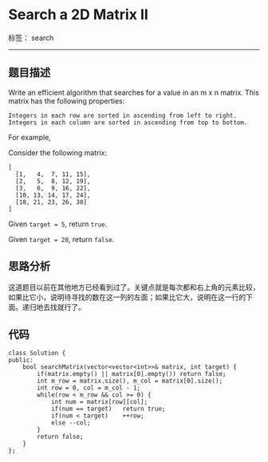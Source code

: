 ﻿# Search a 2D Matrix II

标签： search

---

## 题目描述
Write an efficient algorithm that searches for a value in an m x n matrix. This matrix has the following properties:

    Integers in each row are sorted in ascending from left to right.
    Integers in each column are sorted in ascending from top to bottom.

For example,

Consider the following matrix:
```
[
  [1,   4,  7, 11, 15],
  [2,   5,  8, 12, 19],
  [3,   6,  9, 16, 22],
  [10, 13, 14, 17, 24],
  [18, 21, 23, 26, 30]
]
```
Given `target = 5`, return `true`.

Given `target = 20`, return `false`.
## 思路分析
这道题目以前在其他地方已经看到过了。关键点就是每次都和右上角的元素比较，如果比它小，说明待寻找的数在这一列的左面；如果比它大，说明在这一行的下面。递归地去找就行了。
## 代码
```
class Solution {
public:
    bool searchMatrix(vector<vector<int>>& matrix, int target) {
        if(matrix.empty() || matrix[0].empty()) return false;
        int m_row = matrix.size(), m_col = matrix[0].size();
        int row = 0, col = m_col - 1;
        while(row < m_row && col >= 0) {
            int num = matrix[row][col];
            if(num == target)   return true;
            if(num < target)    ++row;
            else --col;
        }
        return false;
    }
};
```





